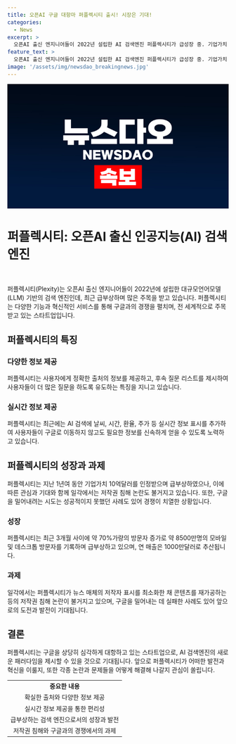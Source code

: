 ```yaml
---
title: 오픈AI 구글 대항마 퍼플렉시티 출시! 시장은 기대!
categories:
  - News
excerpt: >
  오픈AI 출신 엔지니어들이 2022년 설립한 AI 검색엔진 퍼플렉시티가 급성장 중. 기업가치 10억달러로 국내외 투자 유치하며, SK텔레콤과의 파트너십으로 한국 시장 진출 예정. 퍼플렉시티는 정보출처를 투명히 표시하고, 사용자의 후속질문에 대한 리스트를 제공하는 등 구글과의 경쟁을 펼치고 있음. 그러나 인터넷 검색 시장에서의 성공은 미지수이며, 저작권과 기능 개선 등에 대한 논란도 있음.퍼플렉시티의 성장과 미래에 관심이 쏠리고 있음.
feature_text: >
  오픈AI 출신 엔지니어들이 2022년 설립한 AI 검색엔진 퍼플렉시티가 급성장 중. 기업가치 10억달러로 국내외 투자 유치하며, SK텔레콤과의 파트너십으로 한국 시장 진출 예정. 퍼플렉시티는 정보출처를 투명히 표시하고, 사용자의 후속질문에 대한 리스트를 제공하는 등 구글과의 경쟁을 펼치고 있음. 그러나 인터넷 검색 시장에서의 성공은 미지수이며, 저작권과 기능 개선 등에 대한 논란도 있음.퍼플렉시티의 성장과 미래에 관심이 쏠리고 있음.
image: '/assets/img/newsdao_breakingnews.jpg'
---
```


<p><img src="/assets/img/newsdao_breakingnews.jpg" alt="pcversion 속보" /></p>

<h1>퍼플렉시티: 오픈AI 출신 인공지능(AI) 검색엔진</h1>

<p data-ke-size="size16">&nbsp;</p>

<p>퍼플렉시티(Plexity)는 오픈AI 출신 엔지니어들이 2022년에 설립한 대규모언어모델(LLM) 기반의 검색 엔진인데, 최근 급부상하며 많은 주목을 받고 있습니다. 퍼플렉시티는 다양한 기능과 혁신적인 서비스를 통해 구글과의 경쟁을 펼치며, 전 세계적으로 주목받고 있는 스타트업입니다.</p>

<h2 data-ke-size="size26">퍼플렉시티의 특징</h2>

<h3>다양한 정보 제공</h3>

<p data-ke-size="size16">퍼플렉시티는 사용자에게 정확한 출처의 정보를 제공하고, 후속 질문 리스트를 제시하여 사용자들이 더 많은 질문을 하도록 유도하는 특징을 지니고 있습니다.</p>

<h3>실시간 정보 제공</h3>

<p data-ke-size="size16">퍼플렉시티는 최근에는 AI 검색에 날씨, 시간, 환율, 주가 등 실시간 정보 표시를 추가하여 사용자들이 구글로 이동하지 않고도 필요한 정보를 신속하게 얻을 수 있도록 노력하고 있습니다.</p>

<h2 data-ke-size="size26">퍼플렉시티의 성장과 과제</h2>

<p>퍼플렉시티는 지난 1년여 동안 기업가치 10억달러를 인정받으며 급부상하였으나, 이에 따른 관심과 기대와 함께 일각에서는 저작권 침해 논란도 불거지고 있습니다. 또한, 구글을 밀어내려는 시도는 성공적이지 못했던 사례도 있어 경쟁이 치열한 상황입니다.</p>

<h3>성장</h3>

<p data-ke-size="size16">퍼플렉시티는 최근 3개월 사이에 약 70%가량의 방문자 증가로 약 8500만명의 모바일 및 데스크톱 방문자를 기록하며 급부상하고 있으며, 연 매출은 1000만달러로 추산됩니다.</p>

<h3>과제</h3>

<p data-ke-size="size16">일각에서는 퍼플렉시티가 뉴스 매체의 저작자 표시를 최소화한 채 콘텐츠를 재가공하는 등의 저작권 침해 논란이 불거지고 있으며, 구글을 밀어내는 데 실패한 사례도 있어 앞으로의 도전과 발전이 기대됩니다.</p>

<h2 data-ke-size="size26">결론</h2>

<p>퍼플렉시티는 구글을 상당히 심각하게 대항하고 있는 스타트업으로, AI 검색엔진의 새로운 패러다임을 제시할 수 있을 것으로 기대됩니다. 앞으로 퍼플렉시티가 어떠한 발전과 혁신을 이룰지, 또한 각종 논란과 문제들을 어떻게 해결해 나갈지 관심이 쏠립니다.</p>

<table>
  <tr>
    <td style="text-align: center; height: 17px;"><b>중요한 내용</b></td>
  </tr>
  <tr>
    <td style="text-align: center; height: 17px;">확실한 출처와 다양한 정보 제공</td>
  </tr>
  <tr>
    <td style="text-align: center; height: 17px;">실시간 정보 제공을 통한 편리성</td>
  </tr>
  <tr>
    <td style="text-align: center; height: 17px;">급부상하는 검색 엔진으로서의 성장과 발전</td>
  </tr>
  <tr>
    <td style="text-align: center; height: 17px;">저작권 침해와 구글과의 경쟁에서의 과제</td>
  </tr>
</table>

<p data-ke-size="size16">&nbsp;</p>

